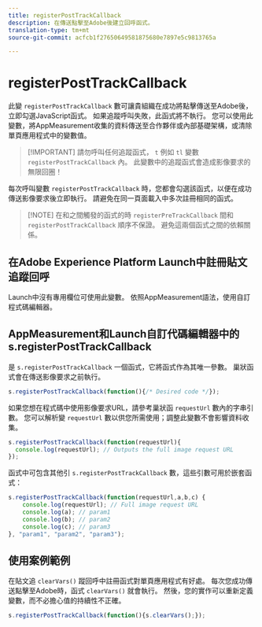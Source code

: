 ```yaml
---
title: registerPostTrackCallback
description: 在傳送點擊至Adobe後建立回呼函式。
translation-type: tm+mt
source-git-commit: acfcb1f27650649581875680e7897e5c9813765a

---
```



# registerPostTrackCallback

此變 `registerPostTrackCallback` 數可讓貴組織在成功將點擊傳送至Adobe後，立即勾選JavaScript函式。 如果追蹤呼叫失敗，此函式將不執行。 您可以使用此變數，將AppMeasurement收集的資料傳送至合作夥伴或內部基礎架構，或清除單頁應用程式中的變數值。

> [!IMPORTANT] 請勿呼叫任何追蹤函式， `t` 例如 `tl` 變數 `registerPostTrackCallback` 內。 此變數中的追蹤函式會造成影像要求的無限回圈！

每次呼叫變數 `registerPostTrackCallback` 時，您都會勾選該函式，以便在成功傳送影像要求後立即執行。 請避免在同一頁面載入中多次註冊相同的函式。

> [!NOTE] 在和之間觸發的函式的時 `registerPreTrackCallback` 間和 `registerPostTrackCallback` 順序不保證。 避免這兩個函式之間的依賴關係。

## 在Adobe Experience Platform Launch中註冊貼文追蹤回呼

Launch中沒有專用欄位可使用此變數。 依照AppMeasurement語法，使用自訂程式碼編輯器。

## AppMeasurement和Launch自訂代碼編輯器中的s.registerPostTrackCallback

是 `s.registerPostTrackCallback` 一個函式，它將函式作為其唯一參數。 巢狀函式會在傳送影像要求之前執行。

```js
s.registerPostTrackCallback(function(){/* Desired code */});
```

如果您想在程式碼中使用影像要求URL，請參考巢狀函 `requestUrl` 數內的字串引數。 您可以解析變 `requestUrl` 數以供您所需使用；調整此變數不會影響資料收集。

```js
s.registerPostTrackCallback(function(requestUrl){
  console.log(requestUrl); // Outputs the full image request URL
});
```

函式中可包含其他引 `s.registerPostTrackCallback` 數，這些引數可用於嵌套函式：

```js
s.registerPostTrackCallback(function(requestUrl,a,b,c) {
    console.log(requestUrl); // Full image request URL
    console.log(a); // param1
    console.log(b); // param2
    console.log(c); // param3
}, "param1", "param2", "param3");
```

## 使用案例範例

在貼文追 `clearVars()` 蹤回呼中註冊函式對單頁應用程式有好處。 每次您成功傳送點擊至Adobe時，函式 `clearVars()` 就會執行。 然後，您的實作可以重新定義變數，而不必擔心值的持續性不正確。

```js
s.registerPostTrackCallback(function(){s.clearVars();});
```
